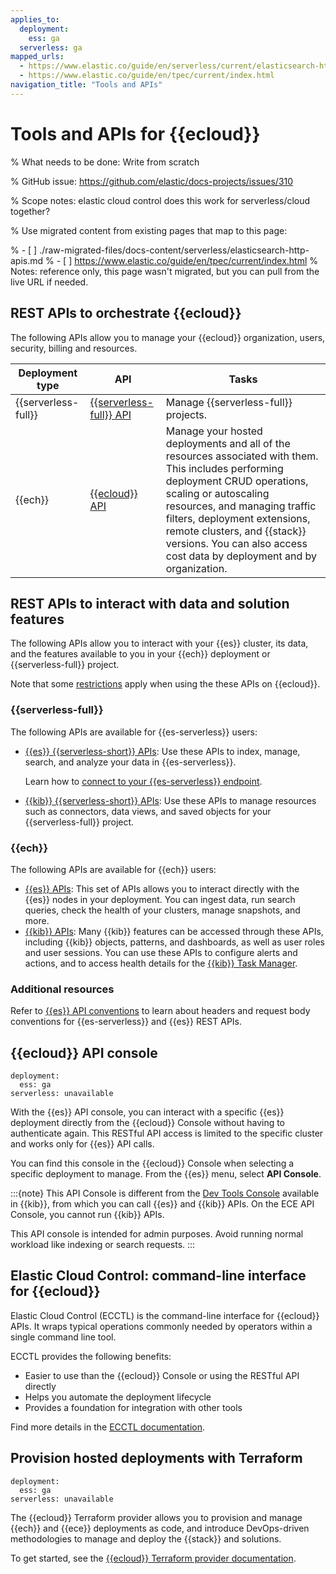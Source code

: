 ```yaml
---
applies_to:
  deployment:
    ess: ga
  serverless: ga
mapped_urls:
  - https://www.elastic.co/guide/en/serverless/current/elasticsearch-http-apis.html
  - https://www.elastic.co/guide/en/tpec/current/index.html
navigation_title: "Tools and APIs"
---
```


# Tools and APIs for {{ecloud}}

% What needs to be done: Write from scratch

% GitHub issue: https://github.com/elastic/docs-projects/issues/310

% Scope notes: elastic cloud control  does this work for serverless/cloud together?

% Use migrated content from existing pages that map to this page:

% - [ ] ./raw-migrated-files/docs-content/serverless/elasticsearch-http-apis.md
% - [ ] https://www.elastic.co/guide/en/tpec/current/index.html
%      Notes: reference only, this page wasn't migrated, but you can pull from the live URL if needed.

## REST APIs to orchestrate {{ecloud}}

The following APIs allow you to manage your {{ecloud}} organization, users, security, billing and resources.

| Deployment type | API | Tasks |
| --- | --- | --- |
| {{serverless-full}} | [{{serverless-full}} API](https://www.elastic.co/docs/api/doc/elastic-cloud-serverless) | Manage {{serverless-full}} projects. |
| {{ech}} | [{{ecloud}} API](https://www.elastic.co/docs/api/doc/cloud/) | Manage your hosted deployments and all of the resources associated with them. This includes performing deployment CRUD operations, scaling or autoscaling resources, and managing traffic filters, deployment extensions, remote clusters, and {{stack}} versions. You can also access cost data by deployment and by organization. |


## REST APIs to interact with data and solution features

The following APIs allow you to interact with your {{es}} cluster, its data, and the features available to you in your {{ech}} deployment or {{serverless-full}} project.

Note that some [restrictions](/deploy-manage/deploy/elastic-cloud/restrictions-known-problems.md#ec-restrictions-apis-elasticsearch) apply when using the these APIs on {{ecloud}}.

### {{serverless-full}}

The following APIs are available for {{es-serverless}} users:

- [{{es}} {{serverless-short}} APIs](https://www.elastic.co/docs/api/doc/elasticsearch-serverless): Use these APIs to index, manage, search, and analyze your data in {{es-serverless}}. 
  
  Learn how to [connect to your {{es-serverless}} endpoint](/solutions/search/get-started.md).
- [{{kib}} {{serverless-short}} APIs](https://www.elastic.co/docs/api/doc/serverless): Use these APIs to manage resources such as connectors, data views, and saved objects for your {{serverless-full}} project.

### {{ech}}

The following APIs are available for {{ech}} users:

- [{{es}} APIs](https://www.elastic.co/docs/api/doc/elasticsearch/): This set of APIs allows you to interact directly with the {{es}} nodes in your deployment. You can ingest data, run search queries, check the health of your clusters, manage snapshots, and more.
- [{{kib}} APIs](https://www.elastic.co/docs/api/doc/kibana/): Many {{kib}} features can be accessed through these APIs, including {{kib}} objects, patterns, and dashboards, as well as user roles and user sessions. You can use these APIs to configure alerts and actions, and to access health details for the [{{kib}} Task Manager](/deploy-manage/distributed-architecture/kibana-tasks-management.md).

### Additional resources

Refer to [{{es}} API conventions](elasticsearch://reference/elasticsearch/rest-apis/api-conventions.md) to learn about headers and request body conventions for {{es-serverless}} and {{es}} REST APIs.

## {{ecloud}} API console
```{applies_to}
deployment:
  ess: ga
serverless: unavailable
```

With the {{es}} API console, you can interact with a specific {{es}} deployment directly from the {{ecloud}} Console without having to authenticate again. This RESTful API access is limited to the specific cluster and works only for {{es}} API calls.

You can find this console in the {{ecloud}} Console when selecting a specific deployment to manage. From the {{es}} menu, select **API Console**.

:::{note}
This API Console is different from the [Dev Tools Console](/explore-analyze/query-filter/tools/console.md) available in {{kib}}, from which you can call {{es}} and {{kib}} APIs. On the ECE API Console, you cannot run {{kib}} APIs.

This API console is intended for admin purposes. Avoid running normal workload like indexing or search requests.
:::

## Elastic Cloud Control: command-line interface for {{ecloud}}

Elastic Cloud Control (ECCTL) is the command-line interface for {{ecloud}} APIs. It wraps typical operations commonly needed by operators within a single command line tool.

ECCTL provides the following benefits: 

- Easier to use than the {{ecloud}} Console or using the RESTful API directly
- Helps you automate the deployment lifecycle
- Provides a foundation for integration with other tools

Find more details in the [ECCTL documentation](ecctl://reference/index.md).

## Provision hosted deployments with Terraform
```{applies_to}
deployment:
  ess: ga
serverless: unavailable
```

The {{ecloud}} Terraform provider allows you to provision and manage {{ech}} and {{ece}} deployments as code, and introduce DevOps-driven methodologies to manage and deploy the {{stack}} and solutions.

To get started, see the [{{ecloud}} Terraform provider documentation](https://registry.terraform.io/providers/elastic/ec/latest/docs).
